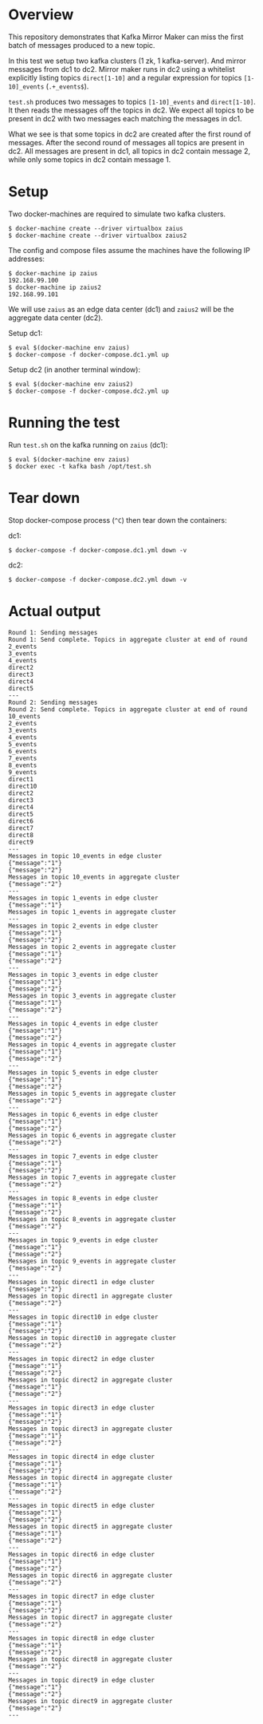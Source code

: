 # Overview

This repository demonstrates that Kafka Mirror Maker can miss the first batch of
messages produced to a new topic.

In this test we setup two kafka clusters (1 zk, 1 kafka-server). And mirror
messages from dc1 to dc2. Mirror maker runs in dc2 using a whitelist explicitly
listing topics `direct[1-10]` and a regular expression for topics
`[1-10]_events` (`.+_events$`).

`test.sh` produces two messages to topics `[1-10]_events` and `direct[1-10]`. It
then reads the messages off the topics in dc2. We expect all topics to be
present in dc2 with two messages each matching the messages in dc1.

What we see is that some topics in dc2 are created after the first round of
messages. After the second round of messages all topics are present in dc2. All
messages are present in dc1, all topics in dc2 contain message 2, while only
some topics in dc2 contain message 1.

# Setup

Two docker-machines are required to simulate two kafka clusters.

```
$ docker-machine create --driver virtualbox zaius
$ docker-machine create --driver virtualbox zaius2
```

The config and compose files assume the machines have the following IP addresses:

```
$ docker-machine ip zaius
192.168.99.100
$ docker-machine ip zaius2
192.168.99.101
```

We will use `zaius` as an edge data center (dc1) and `zaius2` will be the
aggregate data center (dc2).

Setup dc1:

```
$ eval $(docker-machine env zaius)
$ docker-compose -f docker-compose.dc1.yml up
```

Setup dc2 (in another terminal window):

```
$ eval $(docker-machine env zaius2)
$ docker-compose -f docker-compose.dc2.yml up
```

# Running the test

Run `test.sh` on the kafka running on `zaius` (dc1):

```
$ eval $(docker-machine env zaius)
$ docker exec -t kafka bash /opt/test.sh
```

# Tear down

Stop docker-compose process (`^C`) then tear down the containers:

dc1:


```
$ docker-compose -f docker-compose.dc1.yml down -v
```

dc2:

```
$ docker-compose -f docker-compose.dc2.yml down -v
```


# Actual output

```
Round 1: Sending messages
Round 1: Send complete. Topics in aggregate cluster at end of round
2_events
3_events
4_events
direct2
direct3
direct4
direct5
---
Round 2: Sending messages
Round 2: Send complete. Topics in aggregate cluster at end of round
10_events
2_events
3_events
4_events
5_events
6_events
7_events
8_events
9_events
direct1
direct10
direct2
direct3
direct4
direct5
direct6
direct7
direct8
direct9
---
Messages in topic 10_events in edge cluster
{"message":"1"}
{"message":"2"}
Messages in topic 10_events in aggregate cluster
{"message":"2"}
---
Messages in topic 1_events in edge cluster
{"message":"1"}
Messages in topic 1_events in aggregate cluster
---
Messages in topic 2_events in edge cluster
{"message":"1"}
{"message":"2"}
Messages in topic 2_events in aggregate cluster
{"message":"1"}
{"message":"2"}
---
Messages in topic 3_events in edge cluster
{"message":"1"}
{"message":"2"}
Messages in topic 3_events in aggregate cluster
{"message":"1"}
{"message":"2"}
---
Messages in topic 4_events in edge cluster
{"message":"1"}
{"message":"2"}
Messages in topic 4_events in aggregate cluster
{"message":"1"}
{"message":"2"}
---
Messages in topic 5_events in edge cluster
{"message":"1"}
{"message":"2"}
Messages in topic 5_events in aggregate cluster
{"message":"2"}
---
Messages in topic 6_events in edge cluster
{"message":"1"}
{"message":"2"}
Messages in topic 6_events in aggregate cluster
{"message":"2"}
---
Messages in topic 7_events in edge cluster
{"message":"1"}
{"message":"2"}
Messages in topic 7_events in aggregate cluster
{"message":"2"}
---
Messages in topic 8_events in edge cluster
{"message":"1"}
{"message":"2"}
Messages in topic 8_events in aggregate cluster
{"message":"2"}
---
Messages in topic 9_events in edge cluster
{"message":"1"}
{"message":"2"}
Messages in topic 9_events in aggregate cluster
{"message":"2"}
---
Messages in topic direct1 in edge cluster
{"message":"2"}
Messages in topic direct1 in aggregate cluster
{"message":"2"}
---
Messages in topic direct10 in edge cluster
{"message":"1"}
{"message":"2"}
Messages in topic direct10 in aggregate cluster
{"message":"2"}
---
Messages in topic direct2 in edge cluster
{"message":"1"}
{"message":"2"}
Messages in topic direct2 in aggregate cluster
{"message":"1"}
{"message":"2"}
---
Messages in topic direct3 in edge cluster
{"message":"1"}
{"message":"2"}
Messages in topic direct3 in aggregate cluster
{"message":"1"}
{"message":"2"}
---
Messages in topic direct4 in edge cluster
{"message":"1"}
{"message":"2"}
Messages in topic direct4 in aggregate cluster
{"message":"1"}
{"message":"2"}
---
Messages in topic direct5 in edge cluster
{"message":"1"}
{"message":"2"}
Messages in topic direct5 in aggregate cluster
{"message":"1"}
{"message":"2"}
---
Messages in topic direct6 in edge cluster
{"message":"1"}
{"message":"2"}
Messages in topic direct6 in aggregate cluster
{"message":"2"}
---
Messages in topic direct7 in edge cluster
{"message":"1"}
{"message":"2"}
Messages in topic direct7 in aggregate cluster
{"message":"2"}
---
Messages in topic direct8 in edge cluster
{"message":"1"}
{"message":"2"}
Messages in topic direct8 in aggregate cluster
{"message":"2"}
---
Messages in topic direct9 in edge cluster
{"message":"1"}
{"message":"2"}
Messages in topic direct9 in aggregate cluster
{"message":"2"}
---
```
